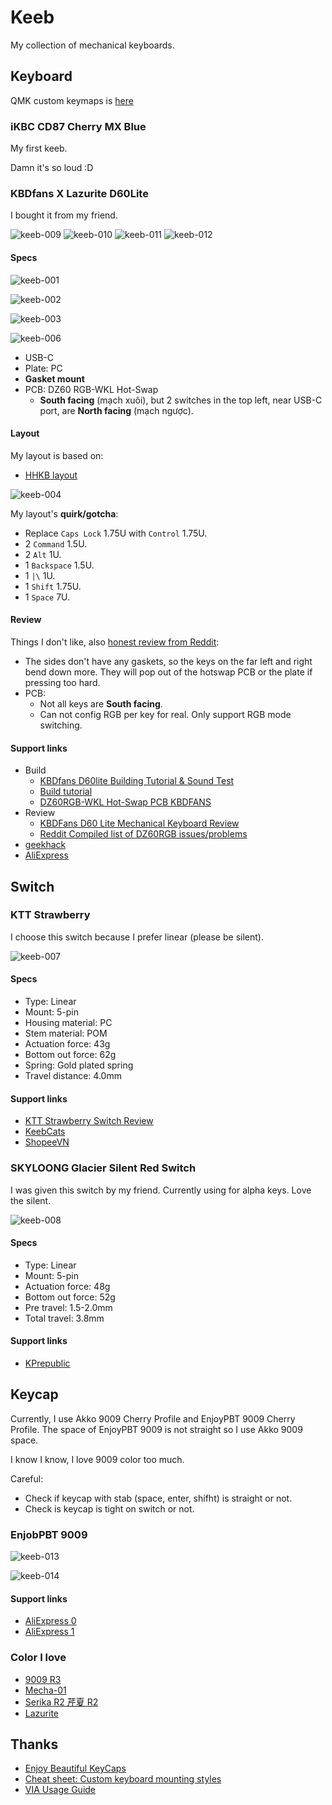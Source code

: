 # Keeb

My collection of mechanical keyboards.

## Keyboard

QMK custom keymaps is [here](https://github.com/haunt98/qmk_keymaps)

### iKBC CD87 Cherry MX Blue

My first keeb.

Damn it's so loud :D

### KBDfans X Lazurite D60Lite

I bought it from my friend.

![keeb-009](https://raw.githubusercontent.com/haunt98/posts-images/main/keeb-009.png)
![keeb-010](https://raw.githubusercontent.com/haunt98/posts-images/main/keeb-010.png)
![keeb-011](https://raw.githubusercontent.com/haunt98/posts-images/main/keeb-011.png)
![keeb-012](https://raw.githubusercontent.com/haunt98/posts-images/main/keeb-012.png)

#### Specs

![keeb-001](https://raw.githubusercontent.com/haunt98/posts-images/main/keeb-001.webp)

![keeb-002](https://raw.githubusercontent.com/haunt98/posts-images/main/keeb-002.webp)

![keeb-003](https://raw.githubusercontent.com/haunt98/posts-images/main/keeb-003.webp)

![keeb-006](https://raw.githubusercontent.com/haunt98/posts-images/main/keeb-006.webp)

- USB-C
- Plate: PC
- **Gasket mount**
- PCB: DZ60 RGB-WKL Hot-Swap
  - **South facing** (mạch xuôi), but 2 switches in the top left, near USB-C port, are **North facing** (mạch ngược).

#### Layout

My layout is based on:

- [HHKB layout](https://hhkb.io/layout/)

![keeb-004](https://raw.githubusercontent.com/haunt98/posts-images/main/keeb-004.png)

My layout's **quirk/gotcha**:

- Replace `Caps Lock` 1.75U with `Control` 1.75U.
- 2 `Command` 1.5U.
- 2 `Alt` 1U.
- 1 `Backspace` 1.5U.
- 1 `|\` 1U.
- 1 `Shift` 1.75U.
- 1 `Space` 7U.

#### Review

Things I don't like, also [honest review from Reddit](https://www.reddit.com/r/HHKB/comments/xmcbkq/comment/j1625fy):

- The sides don't have any gaskets, so the keys on the far left and right bend down more.
  They will pop out of the hotswap PCB or the plate if pressing too hard.
- PCB:
  - Not all keys are **South facing**.
  - Can not config RGB per key for real.
    Only support RGB mode switching.

#### Support links

- Build
  - [KBDfans D60lite Building Tutorial & Sound Test](https://www.youtube.com/watch?v=FafxRLZkwg8)
  - [Build tutorial](https://shimo.im/docs/tD99za9fJ1ssKD0d/read?spm=a2g0o.detail.1000023.14.6b3a4225JXRu2l)
  - [DZ60RGB-WKL Hot-Swap PCB KBDFANS](https://kbdfans.com/products/dz60rgb-wkl-hot-swap-pcb)
- Review
  - [KBDFans D60 Lite Mechanical Keyboard Review](https://cookiecurls.com/kbdfans-d60-lite-review/)
  - [Reddit Compiled list of DZ60RGB issues/problems](https://www.reddit.com/r/MechanicalKeyboards/comments/bcvcoa/compiled_list_of_dz60rgb_issuesproblems/)
- [geekhack](https://geekhack.org/index.php?topic=112710.0)
- [AliExpress](https://vi.aliexpress.com/item/1005004546350713.html?gatewayAdapt=glo2vnm)

## Switch

### KTT Strawberry

I choose this switch because I prefer linear (please be silent).

![keeb-007](https://raw.githubusercontent.com/haunt98/posts-images/main/keeb-007.jpg)

#### Specs

- Type: Linear
- Mount: 5-pin
- Housing material: PC
- Stem material: POM
- Actuation force: 43g
- Bottom out force: 62g
- Spring: Gold plated spring
- Travel distance: 4.0mm

#### Support links

- [KTT Strawberry Switch Review](https://www.theremingoat.com/blog/ktt-strawberry-switch-review)
- [KeebCats](https://keebcats.co.uk/products/ktt-strawberry-linear-switches)
- [ShopeeVN](https://shopee.vn/KTT-Strawberry-5-PIN-Switch-KTT-D%C3%A2u-b%E1%BA%A3n-m%E1%BB%9Bi-5-ch%C3%A2n-d%C3%B9ng-cho-b%C3%A0n-ph%C3%ADm-c%C6%A1-i.234040784.12331243715)

### SKYLOONG Glacier Silent Red Switch

I was given this switch by my friend.
Currently using for alpha keys.
Love the silent.

![keeb-008](https://raw.githubusercontent.com/haunt98/posts-images/main/keeb-008.webp)

#### Specs

- Type: Linear
- Mount: 5-pin
- Actuation force: 48g
- Bottom out force: 52g
- Pre travel: 1.5-2.0mm
- Total travel: 3.8mm

#### Support links

- [KPrepublic](https://kprepublic.com/products/skyloong-glacier-switch-5pin-smd-rgb-mx-stem-switch-for-mechanical-keyboard-brown-yellow-silent-red-silver-milk-rose-35-in-1)

## Keycap

Currently, I use Akko 9009 Cherry Profile and EnjoyPBT 9009 Cherry Profile.
The space of EnjoyPBT 9009 is not straight so I use Akko 9009 space.

I know I know, I love 9009 color too much.

Careful:

- Check if keycap with stab (space, enter, shifht) is straight or not.
- Check is keycap is tight on switch or not.

### EnjobPBT 9009

![keeb-013](https://raw.githubusercontent.com/haunt98/posts-images/main/keeb-013.webp)

![keeb-014](https://raw.githubusercontent.com/haunt98/posts-images/main/keeb-014.webp)

#### Support links

- [AliExpress 0](https://vi.aliexpress.com/i/1005002378969095.html)
- [AliExpress 1](https://vi.aliexpress.com/item/1005002266603292.html)

### Color I love

- [9009 R3](https://matrixzj.github.io/docs/gmk-keycaps/9009-R3/)
- [Mecha-01](https://matrixzj.github.io/docs/gmk-keycaps/Mecha-01/)
- [Serika R2 芹夏 R2](https://matrixzj.github.io/docs/gmk-keycaps/Serika-R2/)
- [Lazurite](https://matrixzj.github.io/docs/gmk-keycaps/Lazurite/)

## Thanks

- [Enjoy Beautiful KeyCaps](https://matrixzj.github.io/)
- [Cheat sheet: Custom keyboard mounting styles](https://thomasbaart.nl/2019/04/07/cheat-sheet-custom-keyboard-mounting-styles/)
- [VIA Usage Guide](https://docs.keeb.io/via)
